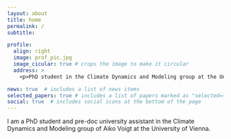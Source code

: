 ```yaml
---
layout: about
title: home
permalink: /
subtitle: 

profile:
  align: right
  image: prof_pic.jpg
  image_cicular: true # crops the image to make it circular
  address: >
    <p>PhD student in the Climate Dynamics and Modeling group at the University of Vienna</p>

news: true  # includes a list of news items
selected_papers: true # includes a list of papers marked as "selected={true}"
social: true  # includes social icons at the bottom of the page
---
```


I am a PhD student and pre-doc university assistant in the Climate Dynamics and Modeling group of Aiko Voigt at the University of Vienna.  
